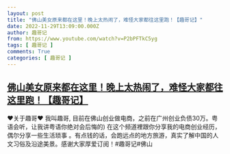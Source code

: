 ```yaml
---
layout: post
title: "佛山美女原来都在这里！晚上太热闹了，难怪大家都往这里跑！【趣哥记】"
date: 2022-11-29T13:09:00.000Z
author: 趣哥记
from: https://www.youtube.com/watch?v=P2bPFTkC5yg
tags: [ 趣哥记 ]
comments: True
categories: [ 趣哥记 ]
---
```

<!--1669727340000-->
[佛山美女原来都在这里！晚上太热闹了，难怪大家都往这里跑！【趣哥记】](https://www.youtube.com/watch?v=P2bPFTkC5yg)
------

<div>
♥关于趣哥♥ 我叫趣哥,  目前在佛山创业做电商，之前在广州创业负债30万。粤语会听，让我讲粤语你绝对会后悔的) 在这个频道裡跟你分享我的电商创业经历，偶尔分享一些生活琐事 。有点钱的话，会跑远点的地方旅游，真实了解中国的人文习俗及沿途美景。感谢大家厚爱订阅！#趣哥记#佛山
</div>
